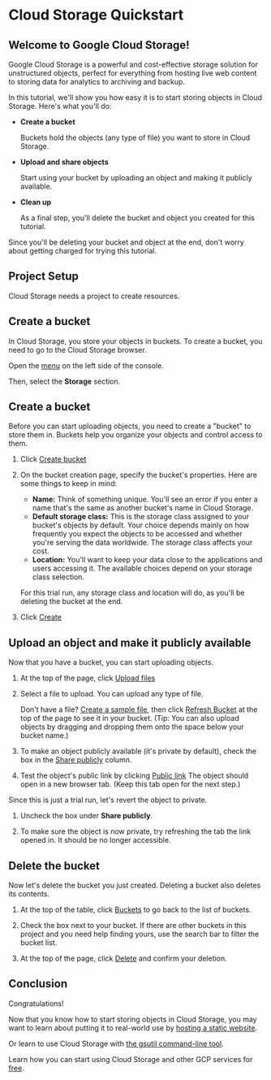 # Cloud Storage Quickstart

## Welcome to Google Cloud Storage!

<walkthrough-test-start-page url="/start?tutorial=storage_quickstart_v2"></walkthrough-test-start-page>

<walkthrough-tutorial-url url="https://cloud.google.com/storage/docs/quickstart-console"></walkthrough-tutorial-url>

Google Cloud Storage is a powerful and cost-effective storage solution for
unstructured objects, perfect for everything from hosting live web content to
storing data for analytics to archiving and backup.

In this tutorial, we'll show you how easy it is to start storing objects in
Cloud Storage. Here's what you'll do:

*   **Create a bucket**

    Buckets hold the objects (any type of file) you want to store in Cloud
    Storage.

*   **Upload and share objects**

    Start using your bucket by uploading an object and making it publicly
    available.

*   **Clean up**

    As a final step, you'll delete the bucket and object you created for this
    tutorial.

Since you'll be deleting your bucket and object at the end, don't worry about
getting charged for trying this tutorial.

## Project Setup

Cloud Storage needs a project to create resources.

<walkthrough-project-billing-setup></walkthrough-project-billing-setup>

## Create a bucket

In Cloud Storage, you store your objects in buckets. To create a bucket, you
need to go to the Cloud Storage browser.

Open the [menu][spotlight-menu] on the left side of the console.

Then, select the **Storage** section.

<walkthrough-menu-navigation sectionId="STORAGE_SECTION"></walkthrough-menu-navigation>

## Create a bucket

Before you can start uploading objects, you need to create a "bucket" to store
them in. Buckets help you organize your objects and control access to them.

1.  Click [Create bucket][spotlight-create-bucket]

2.  On the bucket creation page, specify the bucket's properties. Here are some
    things to keep in mind:

    *   **Name:** Think of something unique. You'll see an error if you enter a
        name that's the same as another bucket's name in Cloud Storage.
    *   **Default storage class:** This is the storage class assigned to your
        bucket's objects by default. Your choice depends mainly on how
        frequently you expect the objects to be accessed and whether you're
        serving the data worldwide. The storage class affects your cost.
    *   **Location:** You'll want to keep your data close to the applications
        and users accessing it. The available choices depend on your storage
        class selection.

    For this trial run, any storage class and location will do, as you'll be
    deleting the bucket at the end.

3.  Click [Create][spotlight-create-button]

## Upload an object and make it publicly available

Now that you have a bucket, you can start uploading objects.

1.  At the top of the page, click [Upload files][spotlight-upload-file]

2.  Select a file to upload. You can upload any type of file.

    Don't have a file? [Create a sample file][create-sample-file], then click
    [Refresh Bucket][spotlight-refresh-bucket] at the top of the page to see it
    in your bucket. (Tip: You can also upload objects by dragging and dropping
    them onto the space below your bucket name.)

3.  To make an object publicly available (it's private by default), check the
    box in the [Share publicly][spotlight-share-public] column.

4.  Test the object's public link by clicking [Public
    link][spotlight-public-link] The object should open in a new browser tab.
    (Keep this tab open for the next step.)

Since this is just a trial run, let's revert the object to private.

1.  Uncheck the box under **Share publicly**.

2.  To make sure the object is now private, try refreshing the tab the link
    opened in. It should be no longer accessible.

## Delete the bucket

Now let's delete the bucket you just created. Deleting a bucket also deletes its
contents.

1.  At the top of the table, click [Buckets][spotlight-buckets-link] to go back
    to the list of buckets.

2.  Check the box next to your bucket. If there are other buckets in this
    project and you need help finding yours, use the search bar to filter the
    bucket list.

3.  At the top of the page, click [Delete][spotlight-delete-buckets] and confirm
    your deletion.

## Conclusion

<walkthrough-conclusion-trophy></walkthrough-conclusion-trophy>

Congratulations!

Now that you know how to start storing objects in Cloud Storage, you may want to
learn about putting it to real-world use by [hosting a static
website](https://cloud.google.com/storage/docs/hosting-static-website).

Or learn to use Cloud Storage with [the gsutil command-line
tool](https://cloud.google.com/storage/docs/quickstart-gsutil).

Learn how you can start using Cloud Storage and other GCP services for
[free](https://cloud.google.com/free).

[spotlight-menu]: walkthrough://spotlight-pointer?spotlightId=console-nav-menu
[spotlight-create-bucket]: walkthrough://spotlight-pointer?cssSelector=#p6ntest-cloudstorage-create-first-bucket-button,#p6n-cloudstorage-create-bucket
[spotlight-create-button]: walkthrough://spotlight-pointer?cssSelector=#p6ntest-gcs-create-bucket-button
[spotlight-upload-file]: walkthrough://spotlight-pointer?spotlightId=gcs-action-bar-upload-file
[create-sample-file]: walkthrough://create-sample-storage-file
[spotlight-refresh-bucket]: walkthrough://spotlight-pointer?spotlightId=gcs-action-bar-refresh-objects
[spotlight-share-public]: walkthrough://spotlight-pointer?cssSelector=.p6n-cloudstorage-browser-public-checkbox
[spotlight-public-link]: walkthrough://spotlight-pointer?cssSelector=.p6n-cloudstorage-browser-public-label
[spotlight-buckets-link]: walkthrough://spotlight-pointer?cssSelector=.p6n-cloudstorage-path-link
[spotlight-delete-buckets]: walkthrough://spotlight-pointer?spotlightId=gcs-action-bar-delete-bucket
